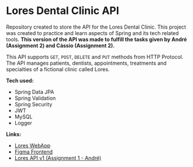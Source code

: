 # Lores Dental Clinic API
Repository created to store the API for the Lores Dental Clinic. This project was created to practice and learn aspects of Spring and its tech related tools. <b>This version of the API was made to fulfill the tasks given by André (Assignment 2) and Cássio (Assignment 2).</b>

This API supports <code>GET</code>, <code>POST</code>, <code>DELETE</code> and <code>PUT</code> methods from HTTP Protocol. The API manages patients, dentists, appointments, treatments and specialties of a fictional clinic called Lores.

<b>Tech used:</b>
<ul>
<li>Spring Data JPA</li>
<li>Spring Validation</li>
<li>Spring Security</li>
<li>JWT</li>
<li>MySQL</li>
<li>Logger</li>
</ul>

<b>Links:</b>
<ul>
<li>
<a href="https://github.com/gxlpes/lores-webapp">Lores WebApp</a></li>
<li>
<a href="https://www.figma.com/file/knJQ6cFE0HcxCKWGURPIEr/Lores?node-id=0%3A1&t=NXqI9WkSxPoOro39-1">Figma Frontend</a>
</li>
<li>
<a href="https://github.com/gxlpes/lores/tree/api_v1">Lores API v1 (Assignment 1 - André)</a>
</li>
</ul>

